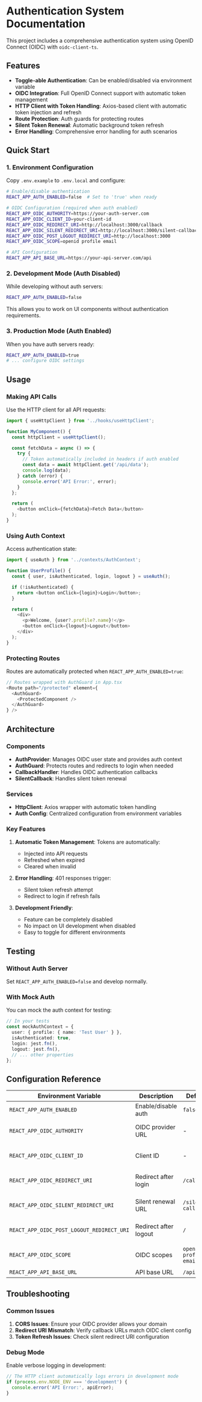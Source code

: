# Authentication System Documentation

This project includes a comprehensive authentication system using OpenID Connect (OIDC) with `oidc-client-ts`.

## Features

- **Toggle-able Authentication**: Can be enabled/disabled via environment variable
- **OIDC Integration**: Full OpenID Connect support with automatic token management
- **HTTP Client with Token Handling**: Axios-based client with automatic token injection and refresh
- **Route Protection**: Auth guards for protecting routes
- **Silent Token Renewal**: Automatic background token refresh
- **Error Handling**: Comprehensive error handling for auth scenarios

## Quick Start

### 1. Environment Configuration

Copy `.env.example` to `.env.local` and configure:

```bash
# Enable/disable authentication
REACT_APP_AUTH_ENABLED=false  # Set to 'true' when ready

# OIDC Configuration (required when auth enabled)
REACT_APP_OIDC_AUTHORITY=https://your-auth-server.com
REACT_APP_OIDC_CLIENT_ID=your-client-id
REACT_APP_OIDC_REDIRECT_URI=http://localhost:3000/callback
REACT_APP_OIDC_SILENT_REDIRECT_URI=http://localhost:3000/silent-callback
REACT_APP_OIDC_POST_LOGOUT_REDIRECT_URI=http://localhost:3000
REACT_APP_OIDC_SCOPE=openid profile email

# API Configuration
REACT_APP_API_BASE_URL=https://your-api-server.com/api
```

### 2. Development Mode (Auth Disabled)

While developing without auth servers:

```bash
REACT_APP_AUTH_ENABLED=false
```

This allows you to work on UI components without authentication requirements.

### 3. Production Mode (Auth Enabled)

When you have auth servers ready:

```bash
REACT_APP_AUTH_ENABLED=true
# ... configure OIDC settings
```

## Usage

### Making API Calls

Use the HTTP client for all API requests:

```typescript
import { useHttpClient } from '../hooks/useHttpClient';

function MyComponent() {
  const httpClient = useHttpClient();

  const fetchData = async () => {
    try {
      // Token automatically included in headers if auth enabled
      const data = await httpClient.get('/api/data');
      console.log(data);
    } catch (error) {
      console.error('API Error:', error);
    }
  };

  return (
    <button onClick={fetchData}>Fetch Data</button>
  );
}
```

### Using Auth Context

Access authentication state:

```typescript
import { useAuth } from '../contexts/AuthContext';

function UserProfile() {
  const { user, isAuthenticated, login, logout } = useAuth();

  if (!isAuthenticated) {
    return <button onClick={login}>Login</button>;
  }

  return (
    <div>
      <p>Welcome, {user?.profile?.name}!</p>
      <button onClick={logout}>Logout</button>
    </div>
  );
}
```

### Protecting Routes

Routes are automatically protected when `REACT_APP_AUTH_ENABLED=true`:

```typescript
// Routes wrapped with AuthGuard in App.tsx
<Route path="/protected" element={
  <AuthGuard>
    <ProtectedComponent />
  </AuthGuard>
} />
```

## Architecture

### Components

- **AuthProvider**: Manages OIDC user state and provides auth context
- **AuthGuard**: Protects routes and redirects to login when needed
- **CallbackHandler**: Handles OIDC authentication callbacks
- **SilentCallback**: Handles silent token renewal

### Services

- **HttpClient**: Axios wrapper with automatic token handling
- **Auth Config**: Centralized configuration from environment variables

### Key Features

1. **Automatic Token Management**: Tokens are automatically:

   - Injected into API requests
   - Refreshed when expired
   - Cleared when invalid

2. **Error Handling**: 401 responses trigger:

   - Silent token refresh attempt
   - Redirect to login if refresh fails

3. **Development Friendly**:
   - Feature can be completely disabled
   - No impact on UI development when disabled
   - Easy to toggle for different environments

## Testing

### Without Auth Server

Set `REACT_APP_AUTH_ENABLED=false` and develop normally.

### With Mock Auth

You can mock the auth context for testing:

```typescript
// In your tests
const mockAuthContext = {
  user: { profile: { name: 'Test User' } },
  isAuthenticated: true,
  login: jest.fn(),
  logout: jest.fn(),
  // ... other properties
};
```

## Configuration Reference

| Environment Variable                      | Description           | Default                | Required          |
| ----------------------------------------- | --------------------- | ---------------------- | ----------------- |
| `REACT_APP_AUTH_ENABLED`                  | Enable/disable auth   | `false`                | Yes               |
| `REACT_APP_OIDC_AUTHORITY`                | OIDC provider URL     | -                      | When auth enabled |
| `REACT_APP_OIDC_CLIENT_ID`                | Client ID             | -                      | When auth enabled |
| `REACT_APP_OIDC_REDIRECT_URI`             | Redirect after login  | `/callback`            | When auth enabled |
| `REACT_APP_OIDC_SILENT_REDIRECT_URI`      | Silent renewal URL    | `/silent-callback`     | When auth enabled |
| `REACT_APP_OIDC_POST_LOGOUT_REDIRECT_URI` | Redirect after logout | `/`                    | When auth enabled |
| `REACT_APP_OIDC_SCOPE`                    | OIDC scopes           | `openid profile email` | When auth enabled |
| `REACT_APP_API_BASE_URL`                  | API base URL          | `/api`                 | No                |

## Troubleshooting

### Common Issues

1. **CORS Issues**: Ensure your OIDC provider allows your domain
2. **Redirect URI Mismatch**: Verify callback URLs match OIDC client config
3. **Token Refresh Issues**: Check silent redirect URI configuration

### Debug Mode

Enable verbose logging in development:

```typescript
// The HTTP client automatically logs errors in development mode
if (process.env.NODE_ENV === 'development') {
  console.error('API Error:', apiError);
}
```
